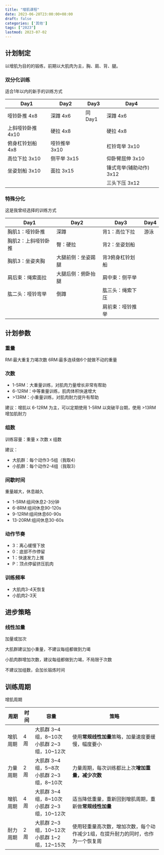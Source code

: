 ```yaml
---
title: "增肌课程"
date: 2023-06-28T23:00:00+08:00
draft: false
categories: ['其他']
tags: ["2023"]
lastmod: 2023-07-02
---
```


## 计划制定
以增肌为目的的锻练，前期以大肌肉为主，胸、肩、背、腿。

### 双分化训练

适合1年以内的新手的训练方式

| Day1                   | Day2              | Day3   | Day4                  |
| ---------------------- | ----------------- | ------ | --------------------- |
| 哑铃卧推          4x8  | 深蹲         4x6  | 同Day1 | 深蹲              4x6 |
| 上斜哑铃卧推  4x10     | 硬拉         4x8  |        | 硬拉              4x8 |
| 俯身杠铃划船  4x8      | 哑铃推举 3x10     |        | 杠铃弯举      3x10    |
| 高位下拉          3x10 | 侧平举     3x15   |        | 仰卧臂屈伸  3x10      |
| 坐姿划船          3x10 | 面拉         3x15 |        | 锤式弯举(辅助动作)      3x12    |
|                        |                   |        | 三头下压      3x12 



### 特殊分化

这是我曾经选择的训练方式

|Day1                | Day2                |Day3           |Day4          |
| ------------        | --------           | ------------    | ---------- |
| 胸肌1：哑铃卧推      | 深蹲                | 背1：高位下拉    |    游泳    |
| 胸肌2：上斜哑铃卧推  | 臀：硬拉             | 背2：坐姿划船    |            |
| 胸肌3：坐姿夹胸      | 大腿前侧：坐姿踢腿   | 背3俯身杠铃划船   |          |
| 肩后束：绳索面拉     | 大腿后侧：俯卧抬腿   | 肩中束：侧平举    |         |
| 肱二头：哑铃弯举     | 倒蹲               | 肱三头：绳索下压   |           |
|                    |                    |肩前束：哑铃推举    |           |

## 计划参数
### 重量

RM:最大重复力竭次数
6RM:最多连续做6个就做不动的重量

### 次数

- 1-5RM：大重量训练，对肌肉力量增长非常有帮助
- 6-12RM：中等重量训练，肌肉体积快速增大
- \>13RM：小重量训练，对肌肉耐力提升有帮助

建议：增肌以 6-12RM 为主，可以定期使用 1-5RM 以突破平台期，使用 >13RM 增加肌耐力

### 组数

训练容量：重量 x 次数 x 组数

建议：
- 大肌群：每个动作3-5组（我取4）
- 小肌群：每个动作2-4组（我取3）

### 间歇时间
重量越大，休息越久
- 1-5RM:组间休息2-3分钟
- 6-8RM:组间休息90-120s
- 9-12RM:组间休息60-90s
- 13-20RM:组间休息30-60s

### 动作节奏
- 3：离心缓慢下放
- 0：底部不作停留
- 1：快速发力上推
- P：顶点停留挤压肌肉

### 训练频率
- 大肌肉3-4天恢复
- 小肌肉2-3天



## 进步策略
### 线性加量
加量或加次

大肌群建议加小重量，不建议每组都做到力竭

小肌肉群增加次数，建议每组都做到力竭，不局限于次数

不建议加组数，会加长锻炼时间

## 训练周期
增肌周期

| 周期     | 时间 | 容量                                               | 策略                                                         |
| -------- | ---- | -------------------------------------------------- | ------------------------------------------------------------ |
| 增肌周期 | 4周  | 大肌群 3~4 组，8~10次<br />小肌群 2~3 组，10~12次  | 使用**常规线性加量**策略，加量速度要缓慢，幅度要小           |
| 力量周期 | 2周  | 大肌群 3~4 组，5~8次<br />小肌群 2~3 组，8~10次    | 力量周期，每次训练都比上次**增加重量，减少次数**             |
| 增肌周期 | 4周  | 大肌群 3~4 组，8~10次<br />小肌群 2~3 组，10~12次  | 适当降低重量，重新回到增肌周期，重新做**常规线性加量**       |
| 耐力周期 | 2周  | 大肌群 2~3 组，10~12次<br />小肌群 1~2 组，12~15次 | 使用轻重量高次数，增加次数，每个动作减少1组，在提升耐力的同时，也作为一个恢复周 |